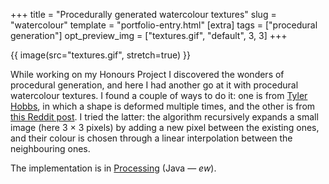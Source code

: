 +++
title = "Procedurally generated watercolour textures"
slug = "watercolour"
template = "portfolio-entry.html"
[extra]
tags = ["procedural generation"]
opt_preview_img = ["textures.gif", "default", 3, 3]
+++

{{ image(src="textures.gif", stretch=true) }}

While working on my Honours Project I discovered the wonders of procedural generation, and here I had another go at it with procedural watercolour textures. I found a couple of ways to do it: one is from [Tyler Hobbs](https://tylerxhobbs.com/essays/2017/a-generative-approach-to-simulating-watercolor-paints), in which a shape is deformed multiple times, and the other is from [this Reddit post](https://www.reddit.com/r/proceduralgeneration/comments/6mta0f/watercolor_simple_noise_algorithm/). I tried the latter: the algorithm recursively expands a small image (here 3 &#215; 3 pixels) by adding a new pixel between the existing ones, and their colour is chosen through a linear interpolation between the neighbouring ones.

The implementation is in [Processing](https://processing.org/) (Java — *ew*).

